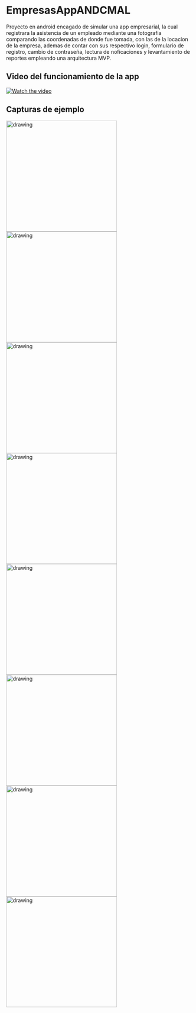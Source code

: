 # EmpresasAppANDCMAL

Proyecto en android encagado de simular una app empresarial, la cual registrara la asistencia de un empleado mediante una fotografia comparando las coordenadas de donde fue tomada, con las de la locacion de la empresa, ademas de contar con sus respectivo login, formulario de registro, cambio de contraseña, lectura de noficaciones y levantamiento de reportes empleando una arquitectura MVP.

## Video del funcionamiento de la app
[![Watch the video](caratula.jpeg)](https://www.youtube.com/watch?v=ATmdUWaed4Y&t=49s)

## Capturas de ejemplo
<img src="imagenes/01.png" alt="drawing" width="300"/>  <img src="imagenes/02.png" alt="drawing" width="300"/>
<img src="imagenes/03.png" alt="drawing" width="300"/>  <img src="imagenes/04.png" alt="drawing" width="300"/>
<img src="imagenes/05.png" alt="drawing" width="300"/>  <img src="imagenes/06.png" alt="drawing" width="300"/>
<img src="imagenes/07.png" alt="drawing" width="300"/>  <img src="imagenes/08.png" alt="drawing" width="300"/>


